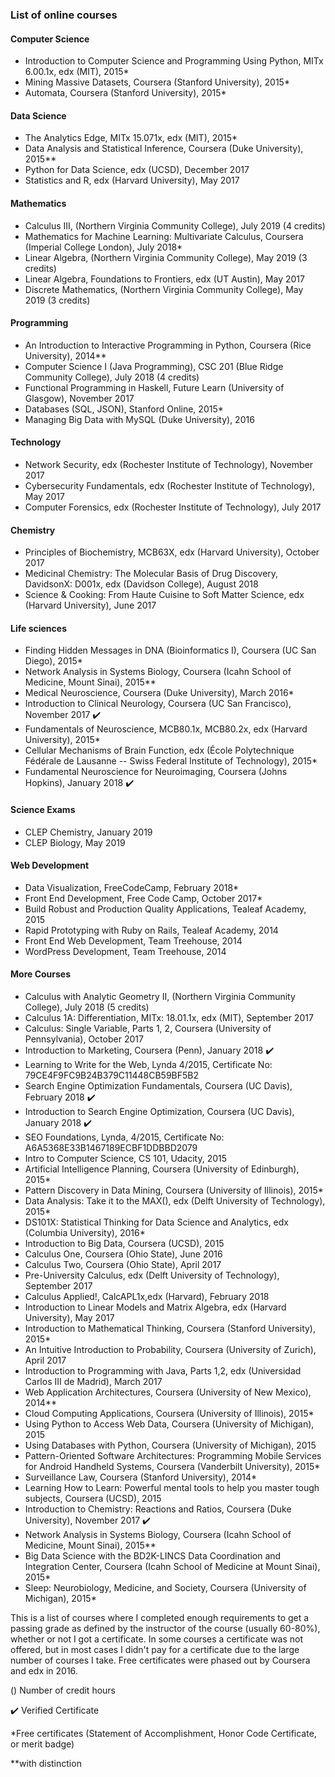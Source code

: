 ### List of online courses

#### Computer Science

* Introduction to Computer Science and Programming Using Python, MITx 6.00.1x, edx (MIT), 2015*
* Mining Massive Datasets, Coursera (Stanford University), 2015*
* Automata, Coursera (Stanford University), 2015*

#### Data Science

* The Analytics Edge, MITx 15.071x, edx (MIT), 2015*
* Data Analysis and Statistical Inference, Coursera (Duke University), 2015**
* Python for Data Science, edx (UCSD), December 2017
* Statistics and R, edx (Harvard University), May 2017

#### Mathematics

* Calculus III, (Northern Virginia Community College), July 2019 (4 credits)
* Mathematics for Machine Learning: Multivariate Calculus, Coursera (Imperial College London), July 2018*
* Linear Algebra, (Northern Virginia Community College), May 2019 (3 credits)
* Linear Algebra, Foundations to Frontiers, edx (UT Austin), May 2017
* Discrete Mathematics, (Northern Virginia Community College), May 2019 (3 credits)


#### Programming

* An Introduction to Interactive Programming in Python, Coursera (Rice University), 2014**
* Computer Science I (Java Programming), CSC 201 (Blue Ridge Community College), July 2018 (4 credits)
* Functional Programming in Haskell, Future Learn (University of Glasgow), November 2017
* Databases (SQL, JSON), Stanford Online, 2015*
* Managing Big Data with MySQL (Duke University), 2016

#### Technology

* Network Security, edx (Rochester Institute of Technology), November 2017
* Cybersecurity Fundamentals, edx (Rochester Institute of Technology), May 2017
* Computer Forensics, edx (Rochester Institute of Technology), July 2017



#### Chemistry

* Principles of Biochemistry, MCB63X, edx (Harvard University), October 2017
* Medicinal Chemistry: The Molecular Basis of Drug Discovery, DavidsonX: D001x, edx (Davidson College), August 2018
* Science & Cooking: From Haute Cuisine to Soft Matter Science, edx (Harvard University), June 2017

#### Life sciences

* Finding Hidden Messages in DNA (Bioinformatics I), Coursera (UC San Diego), 2015*
* Network Analysis in Systems Biology, Coursera (Icahn School of Medicine, Mount Sinai), 2015**
* Medical Neuroscience, Coursera (Duke University), March 2016*
* Introduction to Clinical Neurology, Coursera (UC San Francisco), November 2017 :heavy_check_mark:
* Fundamentals of Neuroscience, MCB80.1x, MCB80.2x, edx (Harvard University), 2015*
* Cellular Mechanisms of Brain Function, edx (École Polytechnique Fédérale de Lausanne -- Swiss Federal Institute of Technology), 2015*
* Fundamental Neuroscience for Neuroimaging, Coursera (Johns Hopkins), January 2018 :heavy_check_mark:

#### Science Exams

* CLEP Chemistry, January 2019
* CLEP Biology, May 2019


#### Web Development

* Data Visualization, FreeCodeCamp, February 2018*
* Front End Development, Free Code Camp, October 2017*
* Build Robust and Production Quality Applications, Tealeaf Academy, 2015
* Rapid Prototyping with Ruby on Rails, Tealeaf Academy, 2014
* Front End Web Development, Team Treehouse, 2014
* WordPress Development, Team Treehouse, 2014

#### More Courses

* Calculus with Analytic Geometry II, (Northern Virginia Community College), July 2018 (5 credits)
* Calculus 1A: Differentiation, MITx: 18.01.1x, edx (MIT), September 2017
* Calculus: Single Variable, Parts 1, 2, Coursera (University of Pennsylvania), October 2017
* Introduction to Marketing, Coursera (Penn), January 2018 :heavy_check_mark:
* Learning to Write for the Web, Lynda 4/2015, Certificate No: 79CE4F9FC9B24B379C11448CB59BF5B2
* Search Engine Optimization Fundamentals, Coursera (UC Davis), February 2018 :heavy_check_mark:
* Introduction to Search Engine Optimization, Coursera (UC Davis), January 2018 :heavy_check_mark:
* SEO Foundations, Lynda, 4/2015, Certificate No: A6A5368E33B1467189ECBF1DDBBD2079
* Intro to Computer Science, CS 101, Udacity, 2015
* Artificial Intelligence Planning, Coursera (University of Edinburgh), 2015*
* Pattern Discovery in Data Mining, Coursera (University of Illinois), 2015*
* Data Analysis: Take it to the MAX(), edx (Delft University of Technology), 2015*
* DS101X: Statistical Thinking for Data Science and Analytics, edx (Columbia University), 2016*
* Introduction to Big Data, Coursera (UCSD), 2015
* Calculus One, Coursera (Ohio State), June 2016
* Calculus Two, Coursera (Ohio State), April 2017
* Pre-University Calculus, edx (Delft University of Technology), September 2017
* Calculus Applied!, CalcAPL1x,edx (Harvard), February 2018
* Introduction to Linear Models and Matrix Algebra, edx (Harvard University), May 2017
* Introduction to Mathematical Thinking, Coursera (Stanford University), 2015*
* An Intuitive Introduction to Probability, Coursera (University of Zurich), April 2017
* Introduction to Programming with Java, Parts 1,2, edx (Universidad Carlos III de Madrid), March 2017
* Web Application Architectures, Coursera (University of New Mexico), 2014**
* Cloud Computing Applications, Coursera (University of Illinois), 2015*
* Using Python to Access Web Data, Coursera (University of Michigan), 2015
* Using Databases with Python, Coursera (University of Michigan), 2015
* Pattern-Oriented Software Architectures: Programming Mobile Services for Android Handheld Systems, Coursera (Vanderbilt University), 2015*
* Surveillance Law, Coursera (Stanford University), 2014*
* Learning How to Learn: Powerful mental tools to help you master tough subjects, Coursera (UCSD), 2015
* Introduction to Chemistry: Reactions and Ratios, Coursera (Duke University), November 2017 :heavy_check_mark:
* Network Analysis in Systems Biology, Coursera (Icahn School of Medicine, Mount Sinai), 2015**
* Big Data Science with the BD2K-LINCS Data Coordination and Integration Center, Coursera (Icahn School of Medicine at Mount Sinai), 2015*
* Sleep: Neurobiology, Medicine, and Society, Coursera (University of Michigan), 2015*



This is a list of courses where I completed enough requirements to get a passing grade as defined by the instructor of the course (usually 60-80%), whether or not I got a certificate. In some courses a certificate was not offered, but in most cases I didn't pay for a certificate due to the large number of courses I take. Free certificates were phased out by Coursera and edx in 2016.
<br/>

() Number of credit hours

:heavy_check_mark: Verified Certificate

*Free certificates (Statement of Accomplishment, Honor Code Certificate, or merit badge)

**with distinction
